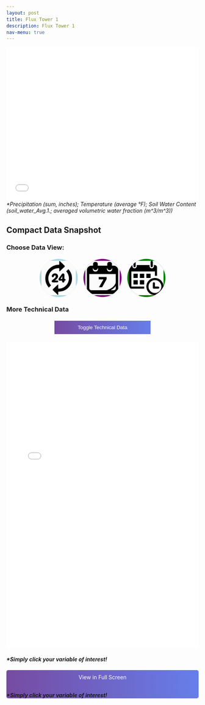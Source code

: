 ```yaml
---
layout: post
title: Flux Tower 1
description: Flux Tower 1
nav-menu: true
---
```


<html>
<head>
<style>
    /* ================= Basic Grid Styles ================= */
    .grid-container {
        display: grid;
        grid-template-columns: repeat(auto-fit, minmax(250px, 1fr));
        grid-gap: 1em;
    }

    .grid-item {
        position: relative;
        padding-top: 100%;
        overflow: hidden;
        border: none;
    }

    .grid-item a,
    .grid-item img {
        position: absolute;
        top: 0;
        left: 0;
        right: 0;
        bottom: 0;
        border: none;
    }

    .grid-item img {
        width: 100%;
        height: 100%;
        object-fit: cover;
        outline: none;
    }

    .grid-item span {
        font-size: 2rem;
        text-shadow: 2px 2px 4px rgba(0, 0, 0, 0.5);
        z-index: 2;
        font-weight: bold;
    }

    /* ================= Toggle Icons and Labels ================= */
    .toggle-icons {
        display: flex;
        justify-content: center;
        gap: 15px;
        margin: 20px 0;
    }

    .icon {
        width: 100px;
        height: 100px;
        border-radius: 50%;
        cursor: pointer;
        display: flex;
        align-items: center;
        justify-content: center;
        overflow: hidden;
    }

    .icon img {
        width: 90%;
        height: auto;
    }

    .icon-label {
        position: absolute;
        top: -25px;
        width: 100%;
        text-align: center;
        font-size: 14px;
        font-weight: bold;
    }

    .icon-daily { background-color: lightblue; }
    .icon-weekly { background-color: purple; }
    .icon-monthly { background-color: green; }

    /* ================= Collapsible Button and Full-Screen Styles ================= */
    .collapsible {
        background: linear-gradient(to right, #764BA2, #667EEA);
        color: white;
        border: none;
        display: block;
        margin: 20px auto;
        padding: 10px;
        width: 50%;
        text-align: center;
        cursor: pointer;
        transition: background-color 0.5s;
    }

    .collapsible:hover { background: linear-gradient(to right, #667EEA, #764BA2); }

    .full-screen-text-container {
        background: linear-gradient(to right, #764BA2, #667EEA);
        border-radius: 5px;
        margin: 20px auto;
        cursor: pointer;
    }

    .full-screen-link {
        display: block;
        padding: 10px;
        color: white;
        text-decoration: none;
        text-align: center;
    }

    .full-screen-link:hover { background-color: rgba(0, 0, 0, 0.2); }

    /* ================= Table Styles ================= */
    .data-table { display: none; }

    table.dataTable {
        background-color: darkgray;
        color: white;
    }

    table.dataTable thead th {
        background-color: gray;
        color: white;
    }

    table.dataTable tbody td { color: white; }

    .view-toggle-button {
        background-color: black;
        color: blue;
        padding: 10px 20px;
        border: none;
        margin: 10px;
        cursor: pointer;
        display: inline-block;
        transition: background-color 0.3s ease;
    }

    .view-toggle-button:hover {
        background-color: #1a1a1a;
        color: deepskyblue;
    }

    /* ================= Media Queries ================= */
    @media (min-width: 768px) {
        .grid-item span {
            font-size: 3rem;
            font-weight: 900;
        }
    }
</style>



<!-- Long Term Data -->
<div class="grid-container">
    <div class="grid-item">
         <div class="container">
            <div class="html-object">
                <iframe width="100%" height="400" frameborder="0" scrolling="no" src="longterm_plots/longterm_daily_plotly_fluxtower1.html">
                </iframe>
                <i>*Precipitation (sum, inches); Temperature (average °F); Soil Water Content (soil_water_Avg.1.; averaged volumetric water fraction (m^3/m^3))</i>
            </div>
        </div>
    </div>
</div>


<!-- Compact Data Snapshot -->
<h2>Compact Data Snapshot</h2>

<!-- Choose Data View -->
<h3>Choose Data View:</h3>
<div class="toggle-icons">
    <div class="icon icon-daily">
        <span class="icon-label">Daily</span>
        <img src="images/daily.jpg" alt="Daily Icon">
    </div>
    <div class="icon icon-weekly">
        <span class="icon-label">Weekly</span>
        <img src="images/weekly.png" alt="Weekly Icon">
    </div>
    <div class="icon icon-monthly">
        <span class="icon-label">Monthly</span>
        <img src="images/monthly.jpg" alt="Monthly Icon">
    </div>
</div>


<!-- More Technical Data -->
<h3>More Technical Data</h3>
<button class="collapsible">Toggle Technical Data</button>
<div class="content">
    <div class="container">
        <div class="html-object">
            <iframe width="100%" height="800" frameborder="0" scrolling="no" src="longterm_plots/longterm_plotly_fluxtower1.html"></iframe>
            <h4><i>*Simply click your variable of interest!</i></h4>
        </div>
    </div>
    <div class="full-screen-text-container">
        <a href="https://kesondrakey.github.io/longterm_plots/longterm_plotly_fluxtower1.html" class="full-screen-link">View in Full Screen</a>
        <h4><i>*Simply click your variable of interest!</i></h4>
    </div>
</div>


<script>
    // Collapsible Functionality
    var coll = document.getElementsByClassName("collapsible");
    for (let i = 0; i < coll.length; i++) {
        coll[i].addEventListener("click", function() {
            this.classList.toggle("active");
            var content = this.nextElementSibling;
            content.style.display = content.style.display === "block" ? "none" : "block";
        });
    }

    // Data View Toggle
    const icons = document.querySelectorAll('.icon img');  // target the img inside the icon
    const tables = document.querySelectorAll('.data-table');

    icons.forEach(icon => {
        icon.addEventListener('click', function() {
            const view = this.getAttribute('data-view');

            tables.forEach(table => {
                if (table.getAttribute('data-view') === view) {
                    table.style.display = table.style.display === "none" ? "block" : "none";
                } else {
                    table.style.display = "none";
                }
            });
        });
    });
</script>
</body>
</html>
